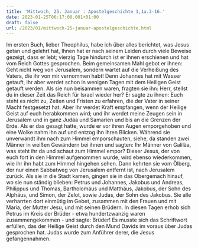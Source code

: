 ```yaml
---
title: 'Mittwoch, 25. Januar : Apostelgeschichte 1,1a.3-16.'
date: 2023-01-25T06:17:00.001+01:00
draft: false
url: /2023/01/mittwoch-25-januar-apostelgeschichte.html
---
```


Im ersten Buch, lieber Theophilus, habe ich über alles berichtet, was Jesus getan und gelehrt hat, Ihnen hat er nach seinem Leiden durch viele Beweise gezeigt, dass er lebt; vierzig Tage hindurch ist er ihnen erschienen und hat vom Reich Gottes gesprochen. Beim gemeinsamen Mahl gebot er ihnen: Geht nicht weg von Jerusalem, sondern wartet auf die Verheißung des Vaters, die ihr von mir vernommen habt! Denn Johannes hat mit Wasser getauft, ihr aber werdet schon in wenigen Tagen mit dem Heiligen Geist getauft werden. Als sie nun beisammen waren, fragten sie ihn: Herr, stellst du in dieser Zeit das Reich für Israel wieder her? Er sagte zu ihnen: Euch steht es nicht zu, Zeiten und Fristen zu erfahren, die der Vater in seiner Macht festgesetzt hat. Aber ihr werdet Kraft empfangen, wenn der Heilige Geist auf euch herabkommen wird; und ihr werdet meine Zeugen sein in Jerusalem und in ganz Judäa und Samarien und bis an die Grenzen der Erde. Als er das gesagt hatte, wurde er vor ihren Augen emporgehoben und eine Wolke nahm ihn auf und entzog ihn ihren Blicken. Während sie unverwandt ihm nach zum Himmel emporschauten, siehe, da standen zwei Männer in weißen Gewändern bei ihnen und sagten: Ihr Männer von Galiläa, was steht ihr da und schaut zum Himmel empor? Dieser Jesus, der von euch fort in den Himmel aufgenommen wurde, wird ebenso wiederkommen, wie ihr ihn habt zum Himmel hingehen sehen. Dann kehrten sie vom Ölberg, der nur einen Sabbatweg von Jerusalem entfernt ist, nach Jerusalem zurück. Als sie in die Stadt kamen, gingen sie in das Obergemach hinauf, wo sie nun ständig blieben: Petrus und Johannes, Jakobus und Andreas, Philippus und Thomas, Bartholomäus und Matthäus, Jakobus, der Sohn des Alphäus, und Simon, der Zelot, sowie Judas, der Sohn des Jakobus. Sie alle verharrten dort einmütig im Gebet, zusammen mit den Frauen und mit Maria, der Mutter Jesu, und mit seinen Brüdern. In diesen Tagen erhob sich Petrus im Kreis der Brüder - etwa hundertzwanzig waren zusammengekommen - und sagte: Brüder! Es musste sich das Schriftwort erfüllen, das der Heilige Geist durch den Mund Davids im voraus über Judas gesprochen hat. Judas wurde zum Anführer derer, die Jesus gefangennahmen.